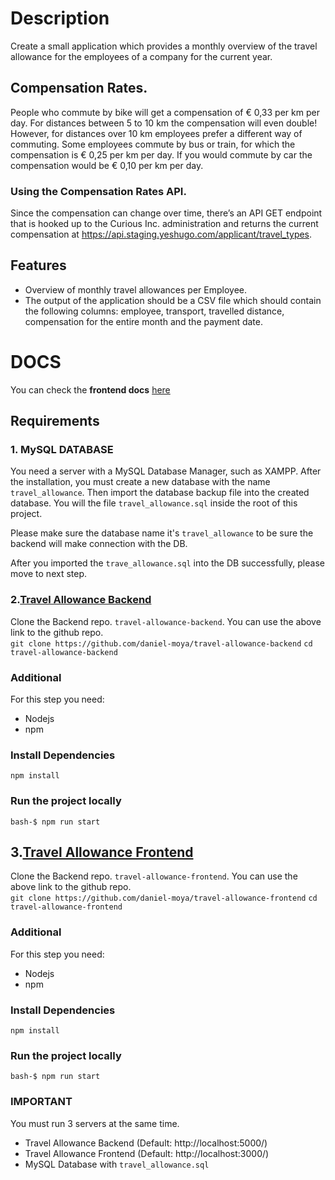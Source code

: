 
# Description
Create a small application which provides a monthly overview of the travel allowance for the employees of a
company for the current year.

## Compensation Rates.
People who commute by bike will get a compensation of € 0,33 per km per day. For distances between 5 to 10
km the compensation will even double! However, for distances over 10 km employees prefer a different way
of commuting. Some employees commute by bus or train, for which the compensation is € 0,25 per km per
day. If you would commute by car the compensation would be € 0,10 per km per day.

### Using the Compensation Rates API.
Since the compensation can change over time, there’s an API GET endpoint that is hooked up to the Curious
Inc. administration and returns the current compensation at
https://api.staging.yeshugo.com/applicant/travel_types.

## Features
- Overview of monthly travel allowances per Employee.
- The output of the application should be a CSV file which should contain the following columns:
employee, transport, travelled distance, compensation for the entire month and the payment date.

# DOCS 
You can check the **frontend docs** [here](https://github.com/daniel-moya/travel-allowance-frontend/blob/master/docs)

## Requirements
### 1. MySQL DATABASE
You need a server with a MySQL Database Manager, such as XAMPP.  After the installation, you must create a new database with the name `travel_allowance`. Then import the database backup file into the created database. You will the file `travel_allowance.sql` inside the root of this project.

Please make sure the database name it's `travel_allowance` to be sure the backend will make connection with the DB. 


After you imported the `trave_allowance.sql` into the DB successfully, please move to next step.


### 2.[Travel Allowance Backend](https://github.com/daniel-moya/travel-allowance-backend)
Clone the Backend repo. `travel-allowance-backend`. You can use the above link to the github repo.
<br>
`git clone https://github.com/daniel-moya/travel-allowance-backend`
`cd travel-allowance-backend`

### Additional
For this step you need:
- Nodejs
- npm


### Install Dependencies
`npm install`

### Run the project locally
`bash-$ npm run start`


## 3.[Travel Allowance Frontend](https://github.com/daniel-moya/travel-allowance-frontend)
Clone the Backend repo. `travel-allowance-frontend`. You can use the above link to the github repo.
<br>
`git clone https://github.com/daniel-moya/travel-allowance-frontend`
`cd travel-allowance-frontend`

### Additional
For this step you need:
- Nodejs
- npm

### Install Dependencies
`npm install`


### Run the project locally
`bash-$ npm run start`

### IMPORTANT
You must run 3 servers at the same time.
- Travel Allowance Backend (Default: http://localhost:5000/)
- Travel Allowance Frontend (Default: http://localhost:3000/)
- MySQL Database with `travel_allowance.sql`



